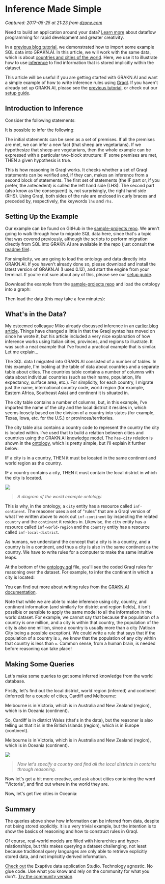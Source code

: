 # Inference Made Simple

_Captured: 2017-05-25 at 21:23 from [dzone.com](https://dzone.com/articles/inference-made-simple?oid=twitter&utm_content=buffer4c669&utm_medium=social&utm_source=twitter.com&utm_campaign=buffer)_

Need to build an application around your data? [Learn more](https://dzone.com/go?i=200129&u=http%3A%2F%2Fhubs.ly%2FH06Pr9h0) about dataflow programming for rapid development and greater creativity.

In a [previous blog tutorial](https://blog.grakn.ai/populating-mindmapsdb-with-the-world-5b2445aee60c), we demonstrated how to import some example SQL data into GRAKN.AI. In this article, we will work with the same data, which is about [countries and cities of the world](https://dev.mysql.com/doc/world-setup/en/). Here, we use it to illustrate how to use [inference](https://en.wikipedia.org/wiki/Inference) to find information that is stored implicitly within the dataset.

This article will be useful if you are getting started with GRAKN.AI and want a simple example of how to write inference rules using [Graql](https://grakn.ai/pages/documentation/graql/graql-overview.html). If you haven't already set up GRAKN.AI, please see the [previous tutorial](https://blog.grakn.ai/populating-mindmapsdb-with-the-world-5b2445aee60c), or check out our [setup guide](https://grakn.ai/pages/documentation/get-started/setup-guide.html).

## Introduction to Inference

Consider the following statements:

It is possible to infer the following:

The initial statements can be seen as a set of premises. If all the premises are met, we can infer a new fact (that sheep are vegetarians). If we hypothesize that sheep are vegetarians, then the whole example can be expressed with a particular two-block structure: IF some premises are met, THEN a given hypothesis is true.

This is how reasoning in Graql works. It checks whether a set of Graql statements can be verified and, if they can, makes an inference from a second block of statements. The first set of statements (the IF part or, if you prefer, the antecedent) is called the left hand side (LHS). The second part (also know as the consequent) is, not surprisingly, the right hand side (RHS). Using Graql, both sides of the rule are enclosed in curly braces and preceded by, respectively, the keywords `lhs` and `rhs`.

## Setting Up the Example

Our example can be found on GitHub in the [sample-projects repo](https://github.com/graknlabs/sample-projects/tree/master/example-inference). We aren't going to walk through how to migrate SQL data here, since that's a topic that was covered [previously](https://blog.grakn.ai/populating-mindmapsdb-with-the-world-5b2445aee60c), although the scripts to perform migration directly from SQL into GRAKN.AI are available in the repo (just consult the [readme file](https://github.com/graknlabs/sample-projects/tree/master/example-inference)).

For simplicity, we are going to load the ontology and data directly into GRAKN.AI. If you haven't already done so, please download and install the latest version of GRAKN.AI (I used 0.12), and start the engine from your terminal. If you're not sure about any of this, please see our [setup guide](https://grakn.ai/pages/documentation/get-started/setup-guide.html).

Download the example from the [sample-projects repo](https://github.com/graknlabs/sample-projects/tree/master/example-inference) and load the ontology into a graph:

Then load the data (this may take a few minutes):

## What's in the Data?

My esteemed colleague Miko already discussed inference in an [earlier blog article](https://blog.grakn.ai/how-to-find-information-that-is-not-there-de0d66360179). Things have changed a little in that the Graql syntax has moved on since he wrote it, but his article included a very nice explanation of how inference works using Italian cities, provinces, and regions to illustrate. It was such a neat example that I've found a practical example that is similar. Let me explain…

The SQL data I migrated into GRAKN.AI consisted of a number of tables. In this example, I'm looking at the table of data about countries and a separate table about cities. The countries table contains a number of columns with data about individual countries (such as their name, population, life expectancy, surface area, etc.). For simplicity, for each country, I migrate just the name, international country code, world region (for example, Eastern Africa, Southeast Asia) and continent it is situated in.

The city table contains a number of columns, but, in this example, I've imported the name of the city and the local district it resides in, which seems loosely based on the division of a country into states (for example, Texas, Iowa, etc. for the U.S.) or provinces/territories.

The city table also contains a country code to represent the country the city is located within. I've used that to build a relation between cities and countries using the GRAKN.AI [knowledge model](https://grakn.ai/pages/documentation/the-fundamentals/grakn-knowledge-model.html). The `has-city` relation is shown in the [ontology](https://github.com/graknlabs/sample-projects/blob/master/example-inference/ontology.gql), which is pretty simple, but I'll explain it further below:

IF a city is in a country, THEN it must be located in the same continent and world region as the country.

IF a country contains a city, THEN it must contain the local district in which the city is located.

![](https://cdn-images-1.medium.com/max/800/1*ZaXoWUxn2AVTJ5PeB9i5GQ.png)

> _A diagram of the world example ontology._

This is why, in the ontology, a `city` entity has a resource called `inf-continent`. The reasoner uses a set of "rules" that are a Graql version of what I've written above to work out `inf-continent` by inspecting the related `country` and the `continent` it resides in. Likewise, the `city` entity has a resource called `inf-world-region` and the `country` entity has a resource called `inf-local-district`.

As humans, we understand the concept that a city is in a country, and a country is in a continent, and thus a city is also in the same continent as the country. We have to write rules for a computer to make the same intuitive leaps.

At the bottom of the [ontology.gql](https://github.com/graknlabs/sample-projects/blob/master/example-inference/ontology.gql) file, you'll see the coded Graql rules for reasoning over the dataset. For example, to infer the continent in which a city is located:

You can find out more about writing rules from the [GRAKN.AI documentation](https://grakn.ai/pages/documentation/graql/graql-rules.html).

Note that while we are able to make inference using city, country, and continent information (and similarly for district and region fields), it isn't possible or sensible to apply the same model to all the information in the world dataset. For example, we cannot say that because the population of a country is one million, and a city is within that country, the population of the city is also one million, since a country is usually more than a city (Vatican City being a possible exception). We could write a rule that says that if the population of a country is `x`, we know that the population of any city within that country is less than `x`. Common sense, from a human brain, is needed before reasoning can take place!

## Making Some Queries

Let's make some queries to get some inferred knowledge from the world database.

Firstly, let's find out the local district, world region (inferred) and continent (inferred) for a couple of cities, Cardiff and Melbourne:

Melbourne is in Victoria, which is in Australia and New Zealand (region), which is in Oceania (continent).

So, Cardiff is in district Wales (that's in the data), but the reasoner is also telling us that it is in the British Islands (region), which is in Europe (continent).

Melbourne is in Victoria, which is in Australia and New Zealand (region), which is in Oceania (continent).

![](https://cdn-images-1.medium.com/max/800/0*vECkxhpcxFetvMMN.)

> _Now let's specify a country and find all the local districts in contains through reasoning._

Now let's get a bit more creative, and ask about cities containing the word "Victoria", and find out where in the world they are.

Now, let's get five cities in Oceania:

## Summary

The queries above show how information can be inferred from data, despite not being stored explicitly. It is a very trivial example, but the intention is to show the basics of reasoning and how to construct rules in Graql.

Of course, real-world models are filled with hierarchies and hyper-relationships, but this makes querying a dataset challenging, not least because traditional query languages are only able to retrieve explicitly stored data, and not implicitly derived information.

[Check out](https://dzone.com/go?i=200130&u=http%3A%2F%2Fhubs.ly%2FH06Pr9h0) the Exaptive data application Studio. Technology agnostic. No glue code. Use what you know and rely on the community for what you don't. [Try the community version](https://dzone.com/go?i=200130&u=https%3A%2F%2Fexaptive.city%2F%23%2Flanding%3Freferrer%3DGeneral).
